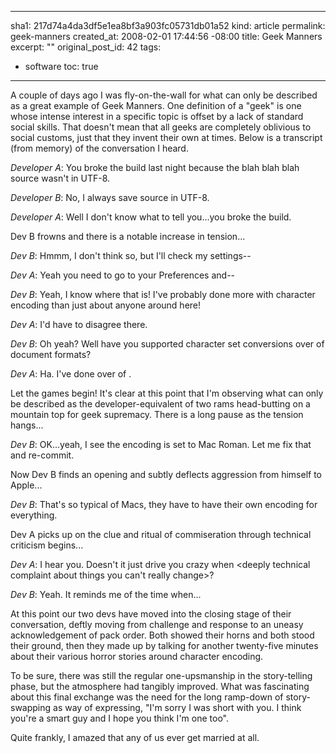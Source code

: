 ----- 
sha1: 217d74a4da3df5e1ea8bf3a903fc05731db01a52
kind: article
permalink: geek-manners
created_at: 2008-02-01 17:44:56 -08:00
title: Geek Manners
excerpt: ""
original_post_id: 42
tags: 
- software
toc: true
-----
A couple of days ago I was fly-on-the-wall for what can only be described as a great example of Geek Manners. One definition of a "geek" is one whose intense interest in a specific topic is offset by a lack of standard social skills. That doesn't mean that all geeks are completely oblivious to social customs, just that they invent their own at times. Below is a transcript (from memory) of the conversation I heard.

*Developer A*: You broke the build last night because the blah blah blah source wasn't in UTF-8.

*Developer B*: No, I always save source in UTF-8.

*Developer A*: Well I don't know what to tell you...you broke the build.

Dev B frowns and there is a notable increase in tension...

*Dev B*: Hmmm, I don't think so, but I'll check my settings--

*Dev A*: Yeah you need to go to your Preferences and--

*Dev B*: Yeah, I know where that is! I've probably done more with character encoding than just about anyone around here!

*Dev A*: I'd have to disagree there.

*Dev B*: Oh yeah? Well have you supported <impossibly large number> character set conversions over <exaggerated number> of document formats?

*Dev A*: Ha. I've done <grossly increased> <made up conversion technologies> over <another suspect number> of <obscure widget names>.

Let the games begin! It's clear at this point that I'm observing what can only be described as the developer-equivalent of two rams head-butting on a mountain top for geek supremacy. There is a long pause as the tension hangs...

*Dev B*: OK...yeah, I see the encoding is set to Mac Roman. Let me fix that and re-commit.


Now Dev B finds an opening and subtly deflects aggression from himself to Apple...

*Dev B*: That's so typical of Macs, they have to have their own encoding for everything.

Dev A picks up on the clue and ritual of commiseration through technical criticism begins...

*Dev A*: I hear you. Doesn't it just drive you crazy when <deeply technical complaint about things you can't really change>?

*Dev B*: Yeah. It reminds me of the time when...

At this point our two devs have moved into the closing stage of their conversation, deftly moving from challenge and response to an uneasy acknowledgement of pack order. Both showed their horns and both stood their ground, then they made up by talking for another twenty-five minutes about their various horror stories around character encoding.

To be sure, there was still the regular one-upsmanship in the story-telling phase, but the atmosphere had tangibly improved. What was fascinating about this final exchange was the need for the long ramp-down of story-swapping as way of expressing, "I'm sorry I was short with you. I think you're a smart guy and I hope you think I'm one too".

Quite frankly, I amazed that any of us ever get married at all.
